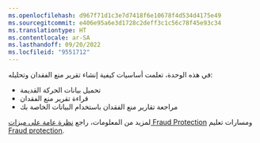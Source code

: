 ```yaml
---
ms.openlocfilehash: d967f71d1c3e7d7418f6e10678f4d534d4175e49
ms.sourcegitcommit: e406e95a6e3d1728c2deff3c1c56c78f45e93c34
ms.translationtype: HT
ms.contentlocale: ar-SA
ms.lasthandoff: 09/20/2022
ms.locfileid: "9551712"
---
```

في هذه الوحدة، تعلمت أساسيات كيفية إنشاء تقرير منع الفقدان وتحليله: 

- تحميل بيانات الحركة القديمة
- قراءة تقرير منع الفقدان
- مراجعة تقارير منع الفقدان باستخدام البيانات الخاصة بك

لمزيد من المعلومات، راجع [نظرة عامة على ميزات Fraud Protection](/dynamics365/fraud-protection/overview/?azure-portal=true) ومسارات تعليم [Fraud protection](/training/browse/?azure-portal=true&expanded=dynamics-365&products=dynamics-fraud-protection&resource_type=learning%20path).
